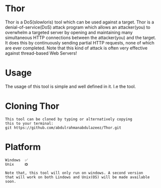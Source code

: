 # Thor
Thor is a DoS(slowloris) tool which can be used against a target.
Thor is a denial-of-service(DoS) attack program which allows an attacker(you) to overwhelm a targeted server 
by opening and maintaining many simultaneous HTTP connections between the attacker(you) and the target.
It does this by continuously sending partial HTTP requests, none of which are ever completed.
Note that this kind of attack is often very effective against thread-based Web Servers!

# Usage
The usage of this tool is simple and well defined in it. I.e the tool.

# Cloning Thor
```
This tool can be cloned by typing or alternatively copying
this to your terminal:
git https://github.com/abdulrahmanabdulazeez/Thor.git
```

# Platform
```
Windows  ✅
Unix     ❎

Note that, this tool will only run on windows. A second version
that will work on both Lindows and Unix(OS) will be made available
soon.
```
